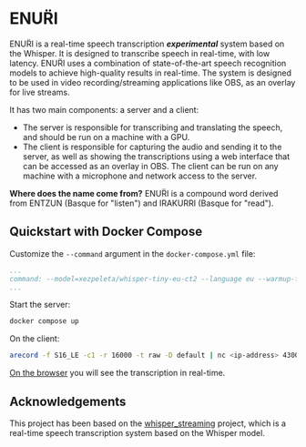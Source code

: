# ENUR̈I

ENUR̈I is a real-time speech transcription **_experimental_** system based on the Whisper. It is designed to transcribe speech in real-time, with low latency. ENUR̈I uses a combination of state-of-the-art speech recognition models to achieve high-quality results in real-time. The system is designed to be used in video recording/streaming applications like OBS, as an overlay for live streams.

It has two main components: a server and a client:

- The server is responsible for transcribing and translating the speech, and should be run on a machine with a GPU.
- The client is responsible for capturing the audio and sending it to the server, as well as showing the transcriptions using a web interface that can be accessed as an overlay in OBS. The client can be run on any machine with a microphone and network access to the server.

**Where does the name come from?**
ENUR̈I is a compound word derived from ENTZUN (Basque for "listen") and IRAKURRI (Basque for "read").

## Quickstart with Docker Compose

Customize the `--command` argument in the `docker-compose.yml` file:
```yaml
...
command: --model=xezpeleta/whisper-tiny-eu-ct2 --language eu --warmup-file samples/basque.wav --web-port 5000
...
```

Start the server:

```bash
docker compose up
```

On the client:

```bash
arecord -f S16_LE -c1 -r 16000 -t raw -D default | nc <ip-address> 43007
```

[On the browser](https://<ip-address>:5000) you will see the transcription in real-time.


## Acknowledgements

This project has been based on the [whisper_streaming](https://github.com/ufal/whisper_streaming) project, which is a real-time speech transcription system based on the Whisper model.